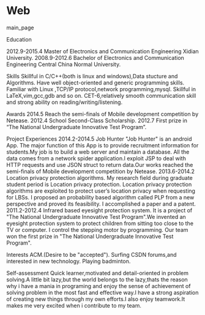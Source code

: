 Web
===

main_page

Education

2012.9-2015.4     Master of Electronics and Communication Engineering     Xidian University.
2008.9-2012.6     Bachelor of Electronics and Communication Engineering    Central China Normal University.

Skills
Skillful in C/C++(both is linux and windows),Data stucture and Algorithms.
Have well object-oriented and generic programming skills.
Familiar with Linux ,TCP/IP protocol,network programming,mysql.
Skillful in LaTeX,vim,gcc,gdb and so on.
CET-6,relatively smooth communication skill and strong ability on reading/writing/listening.

Awards
2014.5   Reach the semi-finals of Mobile development competition by Netease.
2012.4   School Second-Class Scholarship.
2012.7   First prize in “The National Undergraduate Innovative Test Program”.

Project Experiences
2014.2-2014.5 Job Hunter  	"Job Hunter" is an android App. The major function of this App is to provide recruitment information for students.My job is to build a web server and maintain a database. All the data comes from a network spider application.I exploit JSP to deal with HTTP requests and use JSON struct to return data.Our works reached the semi-finals of Mobile development competition by Netease.
2013.6-2014.2  Location privacy protection algorithms. 	My research field during graduate student period is Location privacy protection. Location privacy protection algorithms are exploited to protect user’s location privacy when requesting for LBSs. I proposed an probability based algorithm called PLP from a new perspective and proved its feasibility. I accomplished a paper and a patent.
2011.2-2012.4   Infrared based eyesight protection system. 	It is a project of "The National Undergraduate Innovative Test Program".We invented an eyesight protection system to protect children from sitting too close to the TV or computer. I control the stepping motor by programming. Our team won the first prize in "The National Undergraduate Innovative Test Program".

Interests
ACM.(Desire to be "accepted").
Surfing CSDN forums,and interested in new technology.
Playing badminton.

Self-assessment
    Quick learner,motivated and detail-oriented in problem solving.A little bit lazy,but the world belongs to the lazy,thats the reason why i have a mania in programing and enjoy the sense of achievement of solving problem in the most fast and effective way.I have a strong aspiration of creating new things through my own efforts.I also enjoy teamwork.It makes me very excited when i contribute to my team.
